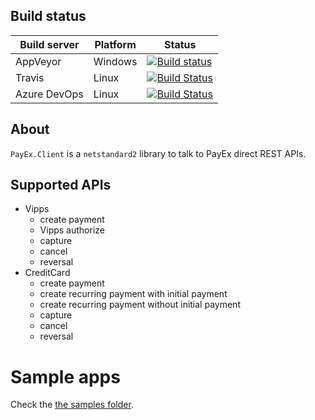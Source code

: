 ## Build status

| Build server                | Platform     | Status                                            |
|-----------------------------|--------------|---------------------------------------------------|
| AppVeyor                    | Windows      | [![Build status][appveyor-badge]][appveyor-build] |
| Travis                      | Linux        | [![Build Status][travis-badge]][travis-build]     |
| Azure DevOps                | Linux        | [![Build Status][azdo-badge]][azdo-build]         |

## About

`PayEx.Client` is a `netstandard2` library to talk to PayEx direct REST APIs.

## Supported APIs

* Vipps
  * create payment
  * Vipps authorize
  * capture
  * cancel
  * reversal
* CreditCard
  * create payment
  * create recurring payment with initial payment
  * create recurring payment without initial payment
  * capture
  * cancel
  * reversal

# Sample apps

Check the [the samples folder][samples].

  [appveyor-badge]: https://ci.appveyor.com/api/projects/status/l7mqg1ygmkwf9m9n/branch/master?svg=true
  [appveyor-build]: https://ci.appveyor.com/project/SwedbankPay/swedbank-pay-sdk-dotnet/branch/master
  [travis-badge]: https://travis-ci.org/SwedbankPay/swedbank-pay-sdk-dotnet.svg?branch=master
  [travis-build]: https://travis-ci.org/SwedbankPay/swedbank-pay-sdk-dotnet
  [azdo-badge]: https://dev.azure.com/SwedbankPay/swedbank-pay-sdk-dotnet/_apis/build/status/swedbank-pay-sdk-dotnet-CI?branchName=master
  [azdo-build]: https://dev.azure.com/SwedbankPay/swedbank-pay-sdk-dotnet/_build/latest?definitionId=1&branchName=master
  [samples]: https://github.com/SwedbankPay/swedbank-pay-sdk-dotnet/tree/master/src/Samples
